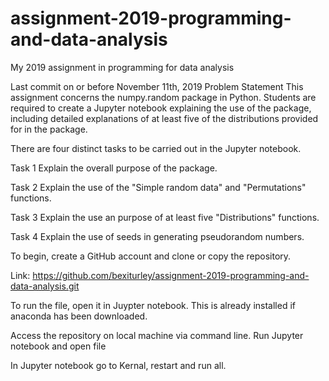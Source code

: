 # assignment-2019-programming-and-data-analysis
My 2019 assignment in programming for data analysis

Last commit on or before November 11th, 2019
Problem Statement
This assignment concerns the numpy.random package in Python. Students are required to create a Jupyter notebook explaining the use of the package, including detailed explanations of at least five of the distributions provided for in the package.

There are four distinct tasks to be carried out in the Jupyter notebook.

Task 1
Explain the overall purpose of the package.

Task 2
Explain the use of the "Simple random data" and "Permutations" functions.

Task 3
Explain the use an purpose of at least five "Distributions" functions.

Task 4
Explain the use of seeds in generating pseudorandom numbers.


To begin, create a GitHub account and clone or copy the repository.

Link: https://github.com/bexiturley/assignment-2019-programming-and-data-analysis.git

To run the file, open it in Juypter notebook. This is already installed if anaconda has been downloaded. 

Access the repository on local machine via command line.  Run Jupyter notebook and open file 

In Jupyter notebook go to Kernal, restart and run all. 
